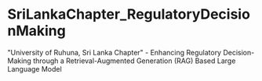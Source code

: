 # SriLankaChapter_RegulatoryDecisionMaking
"University of Ruhuna, Sri Lanka Chapter" - Enhancing Regulatory Decision-Making through a Retrieval-Augmented Generation (RAG) Based Large Language Model
